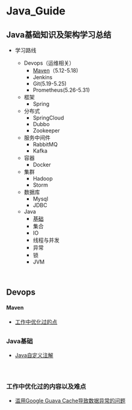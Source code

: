 # Java_Guide

## Java基础知识及架构学习总结

- 学习路线

  - Devops（运维相关）
    - [Maven](#1.1)（5.12-5.18)
    - Jenkins
    - Git(5.19-5.25)
    - Prometheus(5.26-5.31)
  - 框架
    - Spring
  - 分布式
    - SpringCloud
    - Dubbo
    - Zookeeper
  - 服务中间件
    - RabbitMQ
    - Kafka
  - 容器
    - Docker
  - 集群
    - Hadoop
    - Storm
  - 数据库
    - Mysql
    - JDBC
  - Java
    - [基础](#8.1)
    - 集合
    - IO
    - 线程与并发
    - 异常
    - 锁
    - JVM

  ​

## Devops

<h4 id="1.1">Maven</h4>





- [工作中优化过的点](#10.1)

## <h3 id="8.1">Java基础</h3>

- [Java自定义注解](./Java/Basic/Custom_Annotation.md)

  ​

## <h3 id="10.1">工作中优化过的内容以及难点</h3>

- [滥用Google Guava Cache导致数据异常的问题](./Working/Google_Guava.md)

